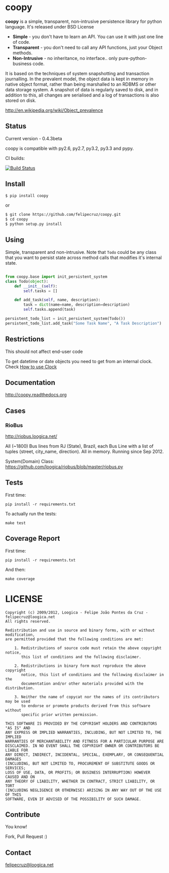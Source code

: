 # coopy

**coopy** is a simple, transparent, non-intrusive persistence library for python language. It's released under BSD License

* **Simple** - you don't have to learn an API. You can use it with just one line of code.
* **Transparent** - you don't need to call any API functions, just your Object methods.
* **Non-Intrusive** - no inheritance, no interface.. only pure-python-business code.

It is based on the techniques of system snapshotting and transaction journalling. In the prevalent model, the object data is kept in memory in native object format, rather than being marshalled to an RDBMS or other data storage system. A snapshot of data is regularly saved to disk, and in addition to this, all changes are serialised and a log of transactions is also stored on disk.

http://en.wikipedia.org/wiki/Object_prevalence

## Status

Current version - 0.4.3beta

coopy is compatible with py2.6, py2.7, py3.2, py3.3 and pypy.

CI builds:

[![Build Status](https://secure.travis-ci.org/felipecruz/coopy.png)](http://travis-ci.org/felipecruz/coopy)

## Install

```sh
$ pip install coopy
```

or


```sh
$ git clone https://github.com/felipecruz/coopy.git
$ cd coopy
$ python setup.py install
```

## Using

Simple, transparent and non-intrusive. Note that ``Todo`` could be any class
that you want to persist state across method calls that modifies it's internal
state.

```python

from coopy.base import init_persistent_system
class Todo(object):
    def __init__(self):
        self.tasks = []

    def add_task(self, name, description):
        task = dict(name=name, description=description)
        self.tasks.append(task)

persistent_todo_list = init_persistent_system(Todo())
persistent_todo_list.add_task("Some Task Name", "A Task Description")
```

## Restrictions

This should not affect end-user code

To get datetime or date objects you need to get from an internal clock.
Check [How to use Clock](http://coopy.readthedocs.org/en/latest/use_clock.html)

## Documentation

http://coopy.readthedocs.org

## Cases

### RioBus

http://riobus.loogica.net/

All (~1800) Bus lines from RJ (State), Brazil, each Bus Line with a list
of tuples (street, city_name, direction). All in memory. Running since Sep 2012.

System(Domain) Class: https://github.com/loogica/riobus/blob/master/riobus.py

## Tests

First time:

`pip install -r requirements.txt`

To actually run the tests:

`make test`

## Coverage Report

First time:

`pip install -r requirements.txt`

And then:

`make coverage`

# LICENSE

```
Copyright (c) 2009/2012, Loogica - Felipe João Pontes da Cruz - felipecruz@loogica.net
All rights reserved.

Redistribution and use in source and binary forms, with or without modification,
are permitted provided that the following conditions are met:

    1. Redistributions of source code must retain the above copyright notice, 
       this list of conditions and the following disclaimer.
    
    2. Redistributions in binary form must reproduce the above copyright 
       notice, this list of conditions and the following disclaimer in the
       documentation and/or other materials provided with the distribution.

    3. Neither the name of copycat nor the names of its contributors may be used
       to endorse or promote products derived from this software without
       specific prior written permission.

THIS SOFTWARE IS PROVIDED BY THE COPYRIGHT HOLDERS AND CONTRIBUTORS "AS IS" AND
ANY EXPRESS OR IMPLIED WARRANTIES, INCLUDING, BUT NOT LIMITED TO, THE IMPLIED
WARRANTIES OF MERCHANTABILITY AND FITNESS FOR A PARTICULAR PURPOSE ARE
DISCLAIMED. IN NO EVENT SHALL THE COPYRIGHT OWNER OR CONTRIBUTORS BE LIABLE FOR
ANY DIRECT, INDIRECT, INCIDENTAL, SPECIAL, EXEMPLARY, OR CONSEQUENTIAL DAMAGES
(INCLUDING, BUT NOT LIMITED TO, PROCUREMENT OF SUBSTITUTE GOODS OR SERVICES;
LOSS OF USE, DATA, OR PROFITS; OR BUSINESS INTERRUPTION) HOWEVER CAUSED AND ON
ANY THEORY OF LIABILITY, WHETHER IN CONTRACT, STRICT LIABILITY, OR TORT
(INCLUDING NEGLIGENCE OR OTHERWISE) ARISING IN ANY WAY OUT OF THE USE OF THIS
SOFTWARE, EVEN IF ADVISED OF THE POSSIBILITY OF SUCH DAMAGE.
```

Contribute
----------

You know!

Fork, Pull Request :)

Contact
-------

felipecruz@loogica.net

